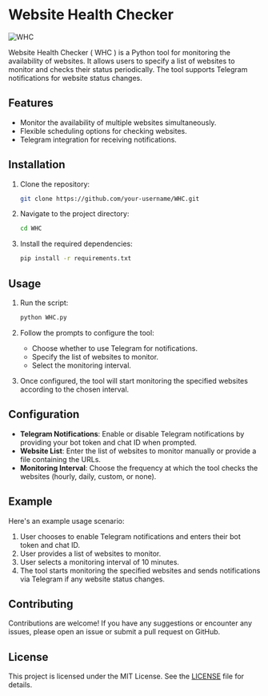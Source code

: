 # Website Health Checker

![WHC](https://github.com/Symbolexe/WHC/assets/140549630/6bf97805-ea21-4b8b-8133-4c488d6f0cb1)

Website Health Checker ( WHC ) is a Python tool for monitoring the availability of websites. It allows users to specify a list of websites to monitor and checks their status periodically. The tool supports Telegram notifications for website status changes.

## Features

- Monitor the availability of multiple websites simultaneously.
- Flexible scheduling options for checking websites.
- Telegram integration for receiving notifications.

## Installation

1. Clone the repository:

    ```bash
    git clone https://github.com/your-username/WHC.git
    ```

2. Navigate to the project directory:

    ```bash
    cd WHC
    ```

3. Install the required dependencies:

    ```bash
    pip install -r requirements.txt
    ```

## Usage

1. Run the script:

    ```bash
    python WHC.py
    ```

2. Follow the prompts to configure the tool:
   - Choose whether to use Telegram for notifications.
   - Specify the list of websites to monitor.
   - Select the monitoring interval.

3. Once configured, the tool will start monitoring the specified websites according to the chosen interval.

## Configuration

- **Telegram Notifications**: Enable or disable Telegram notifications by providing your bot token and chat ID when prompted.
- **Website List**: Enter the list of websites to monitor manually or provide a file containing the URLs.
- **Monitoring Interval**: Choose the frequency at which the tool checks the websites (hourly, daily, custom, or none).

## Example

Here's an example usage scenario:

1. User chooses to enable Telegram notifications and enters their bot token and chat ID.
2. User provides a list of websites to monitor.
3. User selects a monitoring interval of 10 minutes.
4. The tool starts monitoring the specified websites and sends notifications via Telegram if any website status changes.

## Contributing

Contributions are welcome! If you have any suggestions or encounter any issues, please open an issue or submit a pull request on GitHub.

## License

This project is licensed under the MIT License. See the [LICENSE](LICENSE) file for details.
